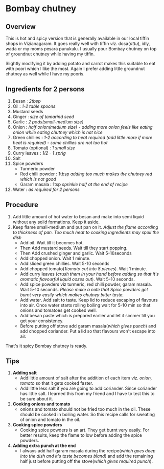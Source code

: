 # Bombay chutney
## Overview
This is hot and spicy version that is generally available in our local tiffin shops in Vizianagaram. It goes really well with tiffin *viz.* dosa(*attu*), idly, wada or my moms pesara punukulu. I usually pour Bombay chutney on top of groundnut chutney while having my tiffin.

Slightly modifying it by adding potato and carrot makes this suitable to eat with poori which I like the most. Again I prefer adding little groundnut chutney as well while I have my pooris.

## Ingredients for 2 persons
1. Besan : *2tbsp*
2. Oil : *1-2 table spoons*
3. Mustard seeds
4. Ginger : *size of tamarind seed*
5. Garlic : *2 pods(small-medium size)*
6. Onion : *half onion(medium size) - adding more onion feels like eating onion while eating chutney which is not nice*
7. Green chillies : *1-2 according to heat required (add little more if more heat is required) - some chillies are not too hot*
8. Tomato (optional) : *1 small size*
9. Curry leaves : *1/2 - 1 sprig*
10. Salt
11. Spice powders
    * Turmeric powder
    * Red chilli powder : 1tbsp *adding too much makes the chutney red which is not good*
    * Garam masala : 1tsp *sprinkle half at the end of recipe*
12. Water : *as required for 2 persons*

## Procedure
1. Add little amount of hot water to besan and make into semi liquid without any solid formations. Keep it aside.
2. Keep flame small-medium and put pan on it. *Adjust the flame according to thickness of pan. Too much heat to cooking ingredients may spoil the dish*  
    * Add oil. Wait till it becomes hot.
    * Then Add mustard seeds. Wait till they start popping.
    * Then Add crushed ginger and garlic. Wait 5-10seconds
    * Add chopped onion. Wait 1 minute.
    * Add sliced green chillies. Wait 5-10 seconds
    * Add chopped tomato(*1tomato cut into 8 pieces*). Wait 1 minute.
    * Add curry leaves (*crush them in your hand before adding so that it's aromatic flavourful liquid oozes out*). Wait 5-10 seconds.
    * Add spice powders viz turmeric, red chilli powder, garam masala. Wait 5-10 seconds. *Please make a note that Spice powders get burnt very easily which makes chutney bitter taste.*
    * Add water.  Add salt to taste. Keep lid to reduce escaping of flavours into air. Once water starts rolling boiling wait for 5-10 min so that onions and tomatoes get cooked well.
    * Add besan paste which is prepared earlier and let it simmer till you get your consistency.
    * Before putting off stove add garam masala(*which gives punch*) and add chopped coriander. Put a lid so that flavours won't escape into air.

That's it spicy Bombay chutney is ready.

## Tips
1. **Adding salt**
    * Add little amount of salt after the addition of each item *viz. onion, tomato* so that it gets cooked faster.
    * Add little less salt if you are going to add coriander. Since coriander has little salt. I learned this from my friend and I have to test this to be sure about it.
  2. **Cooking onions and tomato**
      * onions and tomato should not be fried too much in the oil. These should be cooked in boiling water. So this recipe calls for sweating of onion and tomato in the oil.
  3. **Cooking spice powders**
      * Cooking spice powders is an art. They get burnt very easily. For better results, keep the flame to low before adding the spice powders.
  4. **Adding extra punch at the end**
     * I always add half garam masala during the recipe(*which goes deep into the dish and it's taste becomes bland*) and add the remaining half just before putting off the stove(*which gives required punch*).